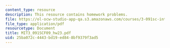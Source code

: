 ```yaml
---
content_type: resource
description: This resource contains homework problems.
file: https://ol-ocw-studio-app-qa.s3.amazonaws.com/courses/3-091sc-introduction-to-solid-state-chemistry-fall-2010/25ba072c4443bd19ed848bf9379f3ad5_MIT3_091SCF09_hw23.pdf
file_type: application/pdf
resourcetype: Document
title: MIT3_091SCF09_hw23.pdf
uid: 25ba072c-4443-bd19-ed84-8bf9379f3ad5
---
```

